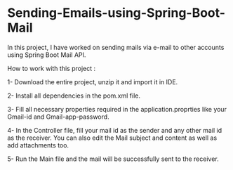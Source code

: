 # Sending-Emails-using-Spring-Boot-Mail
In this project, I have worked on sending mails via e-mail to other accounts using Spring Boot Mail API.

How to work with this project :

1- Download the entire project, unzip it and import it in IDE.

2- Install all dependencies in the pom.xml file.

3- Fill all necessary properties required in the application.proprties like your Gmail-id and Gmail-app-password.

4- In the Controller file, fill your mail id as the sender and any other mail id as the receiver. You can also edit the Mail subject and content as well as add attachments too.

5- Run the Main file and the mail will be successfully sent to the receiver.
